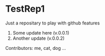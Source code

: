 # TestRep1
Just a repositary to play with github features

1. Some update here (v.0.0.1)
2. Another update (v.0.0.2)


Contributors: me, cat, dog ...
